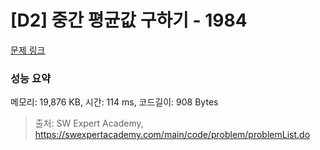 # [D2] 중간 평균값 구하기 - 1984 

[문제 링크](https://swexpertacademy.com/main/code/problem/problemDetail.do?contestProbId=AV5Pw_-KAdcDFAUq) 

### 성능 요약

메모리: 19,876 KB, 시간: 114 ms, 코드길이: 908 Bytes



> 출처: SW Expert Academy, https://swexpertacademy.com/main/code/problem/problemList.do